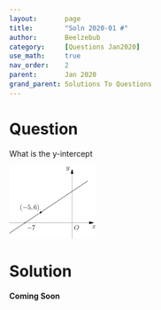 ```yaml
---
layout:       page
title:        "Soln 2020-01 #"
author:       Beelzebub
category:     [Questions Jan2020]
use_math:     true
nav_order:    2
parent:       Jan 2020
grand_parent: Solutions To Questions
---
```


# Question

What is the y-intercept

![](/img/jan2020/graph1.png)

# Solution

**Coming Soon**
